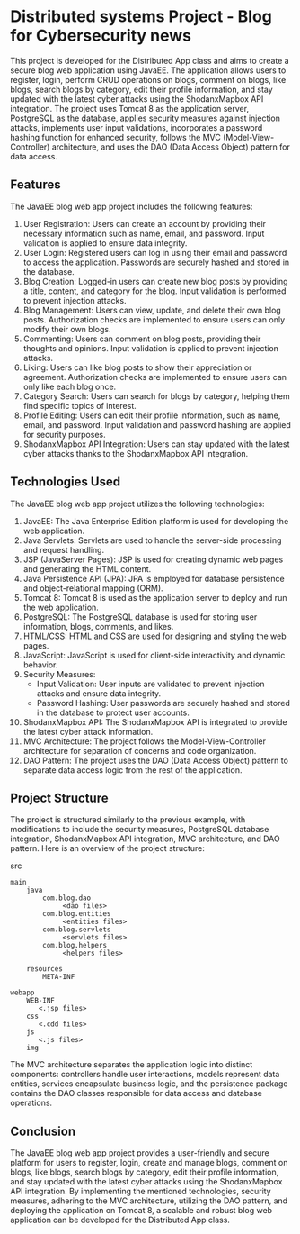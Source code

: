 # Distributed systems Project - Blog for Cybersecurity news

This project is developed for the Distributed App class and aims to create a secure blog web application using JavaEE. The application allows users to register, login, perform CRUD operations on blogs, comment on blogs, like blogs, search blogs by category, edit their profile information, and stay updated with the latest cyber attacks using the ShodanxMapbox API integration. The project uses Tomcat 8 as the application server, PostgreSQL as the database, applies security measures against injection attacks, implements user input validations, incorporates a password hashing function for enhanced security, follows the MVC (Model-View-Controller) architecture, and uses the DAO (Data Access Object) pattern for data access.

## Features

The JavaEE blog web app project includes the following features:

1. User Registration: Users can create an account by providing their necessary information such as name, email, and password. Input validation is applied to ensure data integrity.
2. User Login: Registered users can log in using their email and password to access the application. Passwords are securely hashed and stored in the database.
3. Blog Creation: Logged-in users can create new blog posts by providing a title, content, and category for the blog. Input validation is performed to prevent injection attacks.
4. Blog Management: Users can view, update, and delete their own blog posts. Authorization checks are implemented to ensure users can only modify their own blogs.
5. Commenting: Users can comment on blog posts, providing their thoughts and opinions. Input validation is applied to prevent injection attacks.
6. Liking: Users can like blog posts to show their appreciation or agreement. Authorization checks are implemented to ensure users can only like each blog once.
7. Category Search: Users can search for blogs by category, helping them find specific topics of interest.
8. Profile Editing: Users can edit their profile information, such as name, email, and password. Input validation and password hashing are applied for security purposes.
9. ShodanxMapbox API Integration: Users can stay updated with the latest cyber attacks thanks to the ShodanxMapbox API integration.

## Technologies Used

The JavaEE blog web app project utilizes the following technologies:

1. JavaEE: The Java Enterprise Edition platform is used for developing the web application.
2. Java Servlets: Servlets are used to handle the server-side processing and request handling.
3. JSP (JavaServer Pages): JSP is used for creating dynamic web pages and generating the HTML content.
4. Java Persistence API (JPA): JPA is employed for database persistence and object-relational mapping (ORM).
5. Tomcat 8: Tomcat 8 is used as the application server to deploy and run the web application.
6. PostgreSQL: The PostgreSQL database is used for storing user information, blogs, comments, and likes.
7. HTML/CSS: HTML and CSS are used for designing and styling the web pages.
8. JavaScript: JavaScript is used for client-side interactivity and dynamic behavior.
9. Security Measures:
   - Input Validation: User inputs are validated to prevent injection attacks and ensure data integrity.
   - Password Hashing: User passwords are securely hashed and stored in the database to protect user accounts.
10. ShodanxMapbox API: The ShodanxMapbox API is integrated to provide the latest cyber attack information.
11. MVC Architecture: The project follows the Model-View-Controller architecture for separation of concerns and code organization.
12. DAO Pattern: The project uses the DAO (Data Access Object) pattern to separate data access logic from the rest of the application.

## Project Structure

The project is structured similarly to the previous example, with modifications to include the security measures, PostgreSQL database integration, ShodanxMapbox API integration, MVC architecture, and DAO pattern. Here is an overview of the project structure:

src

    main
        java
            com.blog.dao
                 <dao files>
            com.blog.entities
                 <entities files>
            com.blog.servlets
                 <servlets files>
            com.blog.helpers
                 <helpers files>

        resources
            META-INF
    
    webapp
        WEB-INF
           <.jsp files>
        css
           <.cdd files>
        js
           <.js files>
        img


The MVC architecture separates the application logic into distinct components: controllers handle user interactions, models represent data entities, services encapsulate business logic, and the persistence package contains the DAO classes responsible for data access and database operations.

## Conclusion

The JavaEE blog web app project provides a user-friendly and secure platform for users to register, login, create and manage blogs, comment on blogs, like blogs, search blogs by category, edit their profile information, and stay updated with the latest cyber attacks using the ShodanxMapbox API integration. By implementing the mentioned technologies, security measures, adhering to the MVC architecture, utilizing the DAO pattern, and deploying the application on Tomcat 8, a scalable and robust blog web application can be developed for the Distributed App class.
